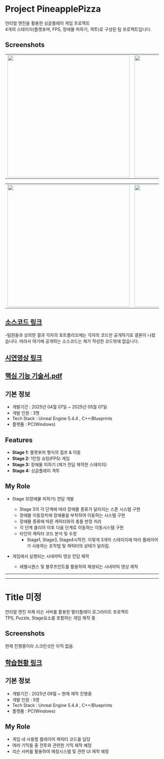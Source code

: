 # Project PineapplePizza
언리얼 엔진을 활용한 싱글플레이 게임 프로젝트  
4개의 스테이지(플랫포머, FPS, 장애물 피하기, 격투)로 구성된 팀 프로젝트입니다.

## Screenshots
<table>
  <tr>
    <td><img src="https://github.com/user-attachments/assets/5e73e8a0-7ed1-4765-9157-b84250b4aa07" width = "400"/></td>
    <td><img src="https://github.com/user-attachments/assets/5e97654b-6a66-4a78-9aad-16ecaf5e477d" width="400"/></td>
  </tr>
</table>
<table>
  <tr>
    <td><img src="https://github.com/user-attachments/assets/4e303da2-2b8d-49a4-a264-6e90755f0dea" width = "400"/></td>
    <td><img src="https://github.com/user-attachments/assets/96228dce-bc70-4d29-938f-6b80c40258f2" width="400"/></td>
  </tr>
</table>


## [소스코드 링크](https://github.com/Kim-Ye-Sung/Portfolio/tree/main/PineapplePizza_Source)
-팀원들과 상의한 결과 각자의 포트폴리오에는 각자의 코드만 공개하기로 결론이 나왔습니다. 따라서 여기에 공개하는 소스코드는 제가 작성한 코드밖에 없습니다.

## [시연영상 링크](https://www.youtube.com/watch?v=ers94iobQrs)

## [핵심 기능 기술서.pdf](https://github.com/user-attachments/files/21885032/default.pdf)

## 기본 정보
- 개발기간 : 2025년 04월 07일 ~ 2025년 05월 07일
- 개발 인원 : 3명
- Tech Stack : Unreal Engine 5.4.4 , C++/Blueprints
- 플랫폼 : PC(Windows)


## Features
- **Stage 1:** 플랫포머 형식의 점프 & 이동
- **Stage 2:** 1인칭 슈팅(FPS) 게임
- **Stage 3:** 장애물 피하기 (제가 전담 제작한 스테이지)
- **Stage 4:** 싱글플레이 격투


## My Role
- Stage 3(장애물 피하기) 전담 개발  
  - Stage 3의 각 단계에 따라 장애물 종류가 달라지는 스폰 시스템 구현  
  - 장애물 이동장치에 장애물을 부착하여 이동하는 시스템 구현
  - 장애물 종류에 따른 캐릭터와의 충돌 판정 처리
  - 각 단계 클리어 이후 다음 단계로 이동하는 이동시스템 구현  
  - 타인의 캐릭터 코드 분석 및 수정
    - Stage1, Stage3, Stage4시작전. 이렇게 3개의 스테이지에 따라 플레이어가 사용하는 조작법 및 캐릭터의 상태가 달라짐.

- 게임에서 실행되는 시네마틱 영상 전담 제작
  - 레벨시퀀스 및 블루프린트를 활용하여 재생되는 시네마틱 영상 제작 

---
---

# Title 미정
언리얼 엔진 자체 리슨 서버를 활용한 멀티플레이 로그라이트 프로젝트  
TPS, Puzzle, Stage요소를 포함하는 게임 제작 중


## Screenshots
현재 진행중이라 스크린샷은 아직 없음.


## [학습현황 링크](https://github.com/Kim-Ye-Sung/Learning-Centered_MultiGame)

## 기본 정보
- 개발기간 : 2025년 09월 ~ 현재 제작 진행중
- 개발 인원 : 5명
- Tech Stack : Unreal Engine 5.4.4 , C++/Blueprints
- 플랫폼 : PC(Windows)



## My Role
- 게임 내 사용할 플레이어 캐릭터 코드를 담당
- 여러 기믹들 중 전투와 관련한 기믹 제작 예정
- 리슨 서버를 활용하여 매칭시스템 및 관련 UI 제작 예정

